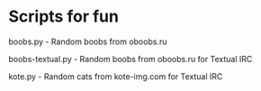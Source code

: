 Scripts for fun
========

boobs.py - Random boobs from oboobs.ru

boobs-textual.py - Random boobs from oboobs.ru for Textual IRC

kote.py - Random cats from kote-img.com for Textual IRC